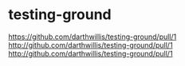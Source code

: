 # testing-ground
https://github.com/darthwillis/testing-ground/pull/1
http://github.com/darthwillis/testing-ground/pull/1
http://github.com/darthwillis/testing-ground/pull/1


